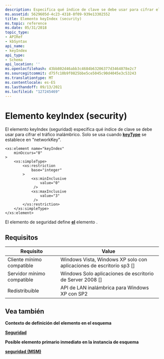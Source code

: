 ```yaml
---
description: Especifica qué índice de clave se debe usar para cifrar el tráfico inalámbrico. Esto solo se usa cuando keyType se establece en \# &0034;networkKey&\# 0034;.
ms.assetid: 5629605d-4c23-4318-8f09-939e13302552
title: Elemento keyIndex (security)
ms.topic: reference
ms.date: 05/31/2018
topic_type:
- APIRef
- kbSyntax
api_name:
- keyIndex
api_type:
- Schema
api_location: ''
ms.openlocfilehash: 43bb802d46abb3c4684b63206377d3464078e2c7
ms.sourcegitcommit: d75fc10b9f0825bbe5ce5045c90d4045e3c53243
ms.translationtype: MT
ms.contentlocale: es-ES
ms.lasthandoff: 09/13/2021
ms.locfileid: "127245469"
---
```

# <a name="keyindex-security-element"></a>Elemento keyIndex (security)

El elemento keyIndex (seguridad) especifica qué índice de clave se debe usar para cifrar el tráfico inalámbrico. Solo se usa cuando [**keyType**](wlan-profileschema-keytype-sharedkey-element.md) se establece en "networkKey".

``` syntax
<xs:element name="keyIndex"
    minOccurs="0"
>
    <xs:simpleType>
        <xs:restriction
            base="integer"
        >
            <xs:minInclusive
                value="0"
             />
            <xs:maxInclusive
                value="3"
             />
        </xs:restriction>
    </xs:simpleType>
</xs:element>
```

El elemento de seguridad define [**el**](wlan-profileschema-security-msm-element.md) elemento .

## <a name="requirements"></a>Requisitos



| Requisito | Value |
|-------------------------------------|---------------------------------------------------------------------|
| Cliente mínimo compatible<br/> | Windows Vista, Windows XP solo con aplicaciones de escritorio sp3 \[\]<br/> |
| Servidor mínimo compatible<br/> | Windows Solo aplicaciones de escritorio de Server 2008 \[\]<br/>                |
| Redistribuible<br/>          | API de LAN inalámbrica para Windows XP con SP2<br/>                 |



## <a name="see-also"></a>Vea también

<dl> <dt>

**Contexto de definición del elemento en el esquema**
</dt> <dt>

[**Seguridad**](wlan-profileschema-security-msm-element.md)
</dt> <dt>

**Posible elemento primario inmediato en la instancia de esquema**
</dt> <dt>

[**seguridad (MSM)**](wlan-profileschema-security-msm-element.md)
</dt> </dl>

 

 




